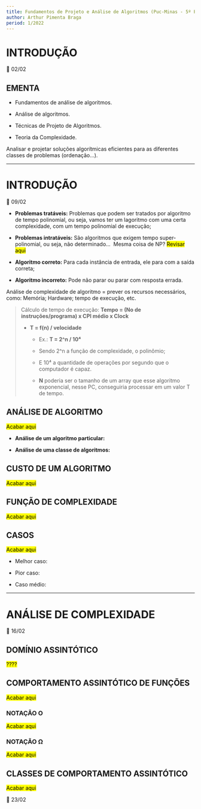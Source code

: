 ```yaml
---
title: Fundamentos de Projeto e Análise de Algoritmos (Puc-Minas - 5º Período)
author: Arthur Pimenta Braga
period: 1/2022
---
```


# INTRODUÇÃO

:calendar: 02/02

## EMENTA

- Fundamentos de análise de algoritmos.

- Análise de algoritmos. 

- Técnicas de Projeto de Algoritmos. 

- Teoria da Complexidade.

Analisar e projetar soluções algorítmicas eficientes para as diferentes classes de problemas (ordenação...).

---

# INTRODUÇÃO

:calendar: 09/02

- **Problemas tratáveis:** Problemas que podem ser tratados por algoritmo de tempo polinomial, ou seja, vamos ter um lagoritmo com uma certa complexidade, com um tempo polinomial de execução;

- **Problemas intratáveis:** São algoritmos que exigem tempo super-polinomial, ou seja, não determinado...  Mesma coisa de NP? <mark>Revisar aqui</mark>

- **Algoritmo correto:** Para cada instância de entrada, ele para com a saída correta;

- **Algoritmo incorreto:**  Pode não parar ou parar com resposta errada.

Análise de complexidade de algoritmo = prever os recursos necessários, como: Memória; Hardware; tempo de execução, etc.

> Cálculo de tempo de execução: **Tempo = (No de instruções/programa) x CPI médio x Clock**
> 
> - **T = f(n) / velocidade**
>   
>   - Ex.: **T = 2^n / 10⁴**
>   
>   - Sendo 2^n  a função de complexidade, o polinômio;
>   
>   - E 10⁴ a quantidade de operações por segundo que o computador é capaz.
>   
>   - **N** poderia ser o tamanho de um array que esse algoritmo exponencial, nesse PC, conseguiria processar em um valor T de tempo.

## ANÁLISE DE ALGORITMO

<mark>Acabar aqui</mark>

- **Análise de um algoritmo particular:** 

- **Análise de uma classe de algoritmos:** 

## CUSTO DE UM ALGORITMO

<mark>Acabar aqui</mark>

## FUNÇÃO DE COMPLEXIDADE

<mark>Acabar aqui</mark>

## CASOS

<mark>Acabar aqui</mark>

- Melhor caso: 

- Pior caso:

- Caso médio:

---

# ANÁLISE DE COMPLEXIDADE

:calendar: 16/02

## DOMÍNIO ASSINTÓTICO

<mark>????</mark>

## COMPORTAMENTO ASSINTÓTICO DE FUNÇÕES

<mark>Acabar aqui</mark>

### NOTAÇÃO O

<mark>Acabar aqui</mark>

### NOTAÇÃO Ω

<mark>Acabar aqui</mark>

## CLASSES DE COMPORTAMENTO ASSINTÓTICO

<mark>Acabar aqui</mark>



:calendar: 23/02
